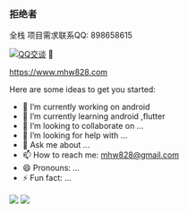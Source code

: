 ### 拒绝者


全栈
项目需求联系QQ: 898658615

<a target="_blank" href="http://wpa.qq.com/msgrd?v=3&uin=898658615&site=qq&menu=yes"><img border="0" src="http://wpa.qq.com/pa?p=2:898658615:51" alt="QQ交谈" title="QQ交谈"/></a>
🌱

https://www.mhw828.com


Here are some ideas to get you started:

- 🔭 I’m currently working on android
- 🌱 I’m currently learning android ,flutter
- 👯 I’m looking to collaborate on ...
- 🤔 I’m looking for help with ...
- 💬 Ask me about ...
- 📫 How to reach me: mhw828@gmail.com
- 😄 Pronouns: ...
- ⚡ Fun fact: ...


<img align="center" src="https://github-readme-stats.vercel.app/api/top-langs/?username=m-maohuawei&theme=light&count_private=true&layout=compact"/>

<img align="center" src="https://github-readme-stats.vercel.app/api?username=m-maohuawei&show_icons=true&icon_color=0366d6&text_color=24292e&bg_color=ffffff&hide_title=true" />



